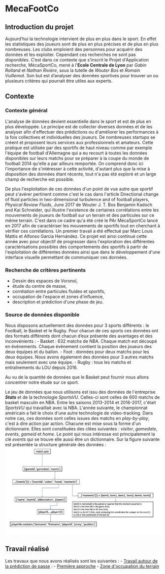 # MecaFootCo

## Introduction du projet

Aujourd’hui la technologie intervient de plus en plus dans le sport. En effet les statistiques des joueurs sont de plus en plus précises et de plus en plus nombreuses. Les clubs emploient des personnes pour acquérir des données et les exploiter. Cependant ces recherches ne sont pas disponibles. C’est dans ce contexte que s’inscrit le Projet d'Application recherche, MécaSportCo, mené à l'**Ecole Centrale de Lyon** par *Gabin Rolland* et *Nathan Rivière*, sous la tutelle de *Wouter Bos* et *Romain Vuillemot*. Son but est d’analyser des données sportives pour trouver un ou plusieurs critères qui pourrait être utiles aux experts.

## Contexte
### Contexte général
L'analyse de données devient essentielle dans le sport et est de plus en plus développée. Le principe est de collecter diverses données et de les analyser afin d'effectuer des prédictions ou d'améliorer les performances à la fois collectives et individuelles des joueurs. De nombreuses startups se créent et proposent leurs services aux professionnels et amateurs. Cette pratique est utilisée par des sportifs de haut niveau comme par exemple l'équipe de football d'Allemagne qui a eu recourt à toutes les données disponibles sur leurs matchs pour se préparer à la coupe du monde de football 2014 qu'elle a par ailleurs remportée. On comprend donc ici l'importance de s'intéresser à cette activité, d'autant plus que la mise à disposition des données étant récente, tout n'a pas été exploré et un large champ de recherche est possible.

De plus l'exploitation de ces données d'un point de vue autre que sportif peut s'avérer pertinent comme c'est le cas dans l'article Directional change of fluid particles in two-dimensional turbulence and of football players, *Physical Review Fluids*, June 2017 de Wouter J. T. Bos Benjamin Kadoch and Kai Schneider, qui illustre l'existence de certaines corrélations entre les mouvements de joueurs de football sur un terrain et des particules sur ce même terrain. C'est dans ce cadre qu'a été créé le PAr MécaSportCo lancé en 2017 afin de caractériser les mouvements de sportifs tout en cherchant à vérifier ces corrélations. Un premier travail a été effectué par Marc Louis Mattis et Alfonso García Hernández. Ce projet est ainsi continué cette année avec pour objectif de progresser dans l'exploration des différentes caractérisations possibles des comportements des sportifs à partir de l'exploitation de différentes données ainsi que dans le développement d'une interface visuelle permettant de communiquer ces données. 

### Recherche de critères pertinents
- Dessin des espaces de Voronoï,
- étude du centre de masse,
- corrélation entre particules fluides et sportifs,
- occupation de l'espace et zones d'influence,
- description et prédiction d'une phase de jeu.

### Source de données disponible
Nous disposons actuellement des données pour 3 sports différents : le Football, le Basket et le Rugby. Pour chacun de ces sports ces données ont des formats différents dont chacun d’eux présente des avantages et des inconvénients :
    - Basket : 632 matchs de NBA. Chaque match est découpé en évènements. Chaque évènement contient la position des joueurs des deux équipes et du ballon.
    - Foot : données pour deux matchs pour les deux équipes. Nous avons également des données pour 3 autres matchs mais seulement avec une équipe.
    - Rugby : tous les matchs et entraînements du LOU depuis 2016.

Au vu de la quantité de données que le Basket peut fournir nous allons concentrer notre étude sur ce sport.

Le jeu de données que nous utilisons est issu des données de l'entreprise ***Stats*** et de la technologie *SportsVU*. Celles-ci sont celles de 600 matchs de basket masculin en NBA. Entre les saisons 2013-2014 et 2016-2017, c'était *SportsVU* qui travaillait avec la NBA. L'année suivante, le championnat américain a fait le choix d'une autre technologie de video-tracking. 
Dans notre cas, ces données sont celles issues des matchs en *play-by-play*, c'est à dire action par action. Chacune est mise sous la forme d'un dictionnaire. Elles sont constituées des clées suivantes : *visitor*, *gamedate*, *events*, *gameid* et *home*. Le point qui nous intéresse est principalement la clé *events* qui se trouve elle aussi être un dictionnaire.
Sur la figure suivante est présentée la structure générale des données : 
![dataschema](https://github.com/AmigoCap/MecaFootCo/blob/master/Images/data.jpg "data schema")

## Travail réalisé 
Les travaux que nous avons réalisés sont les suivantes : 
    - [Travail autour de la prédiction de passe](https://github.com/AmigoCap/MecaFootCo/tree/master/Travail_autour_de_la_prediction_de_passes) :
        - [Première approche](https://github.com/AmigoCap/MecaFootCo/blob/master/Travail_autour_de_la_prediction_de_passes/Premiere_approche.md)
        - [Zone d'occupation du terrain](https://github.com/AmigoCap/MecaFootCo/blob/master/Travail_autour_de_la_prediction_de_passes/Zone_d_occupation_du_terrain.md)
        
        
